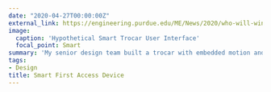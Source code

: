 ```yaml
---
date: "2020-04-27T00:00:00Z"
external_link: https://engineering.purdue.edu/ME/News/2020/who-will-win-best-senior-design-project-of-2020
image:
  caption: 'Hypothetical Smart Trocar User Interface'
  focal_point: Smart
summary: 'My senior design team built a trocar with embedded motion and force sensing to detect first-access complications before they happen. We won 1st place in the 2020 Malott Innovation Awards' 
tags:
- Design
title: Smart First Access Device
---
```

